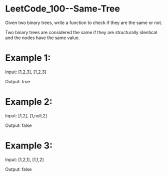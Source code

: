 # LeetCode_100--Same-Tree

Given two binary trees, write a function to check if they are the same or not.

Two binary trees are considered the same if they are structurally identical and the nodes have the same value.

# Example 1:

Input: [1,2,3],   [1,2,3]

Output: true

# Example 2:

Input: [1,2],     [1,null,2]

Output: false

# Example 3:

Input: [1,2,1],   [1,1,2]

Output: false
